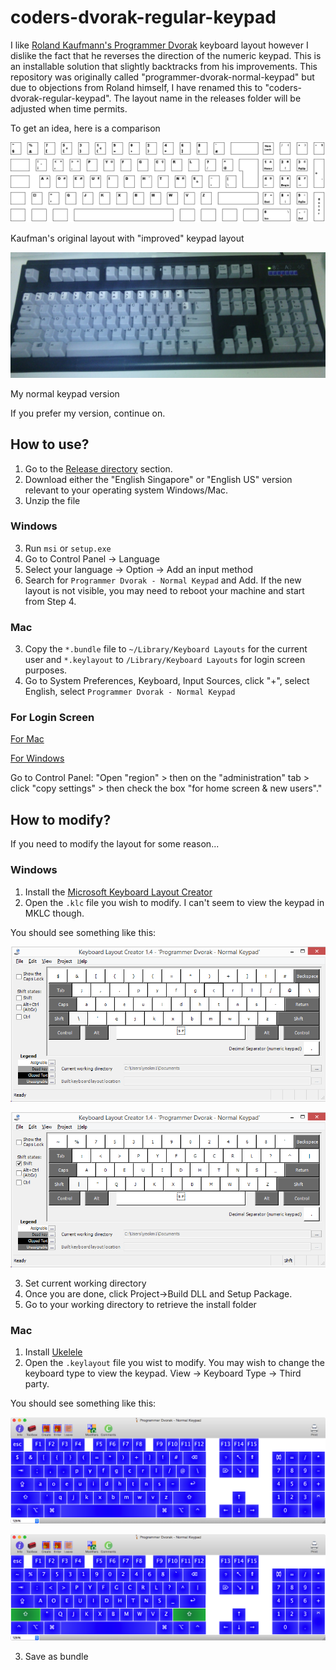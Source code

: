 # coders-dvorak-regular-keypad

I like [Roland Kaufmann's Programmer Dvorak](http://www.kaufmann.no/roland/dvorak/) keyboard layout however I dislike the fact that he reverses the direction of the numeric keypad. This is an installable solution that slightly backtracks from his improvements. This repository was originally called "programmer-dvorak-normal-keypad" but due to objections from Roland himself, I have renamed this to "coders-dvorak-regular-keypad". The layout name in the releases folder will be adjusted when time permits.

To get an idea, here is a comparison

![Screen](images/original-programmer-dvorak.png)

Kaufman's original layout with "improved" keypad layout

![Screen](images/unicomp-spacesaver-104.jpg)

My normal keypad version

If you prefer my version, continue on.

## How to use?

1) Go to the [Release directory](https://github.com/yeokm1/coders-dvorak-regular-keypad/releases) section.  
2) Download either the "English Singapore" or "English US" version relevant to your operating system Windows/Mac.  
3) Unzip the file  

### Windows
3) Run `msi` or `setup.exe`  
4) Go to Control Panel -> Language  
5) Select your language -> Option -> Add an input method   
6) Search for `Programmer Dvorak - Normal Keypad` and Add. If the new layout is not visible, you may need to reboot your machine and start from Step 4.

### Mac
3) Copy the `*.bundle` file to `~/Library/Keyboard Layouts` for the current user and `*.keylayout` to `/Library/Keyboard Layouts` for login screen purposes.
4) Go to System Preferences, Keyboard, Input Sources, click "+", select English, select `Programmer Dvorak - Normal Keypad`

### For Login Screen
[For Mac](https://apple.stackexchange.com/questions/44913/make-a-custom-keyboard-layout-the-system-default-even-for-the-login-screen)

[For Windows](https://social.technet.microsoft.com/Forums/windows/en-US/c64ee221-db3c-4058-8d1b-673de613535f/how-to-change-keyboard-layout-for-login-and-password-in-windows-8?forum=w8itprogeneral)

Go to Control Panel:
"Open "region" > then on the "administration" tab > click "copy settings" > then check the box "for home screen & new users"."

## How to modify?

If you need to modify the layout for some reason...

### Windows

1) Install the [Microsoft Keyboard Layout Creator](https://msdn.microsoft.com/en-us/goglobal/bb964665.aspx)  
2) Open the `.klc` file you wish to modify. I can't seem to view the keypad in MKLC though. 

You should see something like this:  

![Screen](images/windows-prod-dvorak-main.png)

![Screen](images/windows-prod-dvorak-shift.png)

3) Set current working directory  
4) Once you are done, click Project->Build DLL and Setup Package.  
5) Go to your working directory to retrieve the install folder  

### Mac

1) Install [Ukelele](http://software.sil.org/ukelele/)  
2) Open the `.keylayout` file you wist to modify. You may wish to change the keyboard type to view the keypad. View -> Keyboard Type -> Third party.

You should see something like this:  

![Screen](images/mac-prod-dvorak-main.png)

![Screen](images/mac-prod-dvorak-shift.png)

3) Save as bundle
